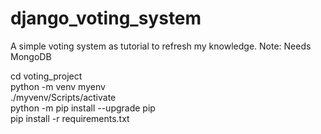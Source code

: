# django_voting_system
A simple voting system as tutorial to refresh my knowledge.
Note: Needs MongoDB

cd voting_project <br>
python -m venv myenv <br>
./myvenv/Scripts/activate <br>
python -m pip install --upgrade pip <br>
pip install -r requirements.txt <br>
 <br>

